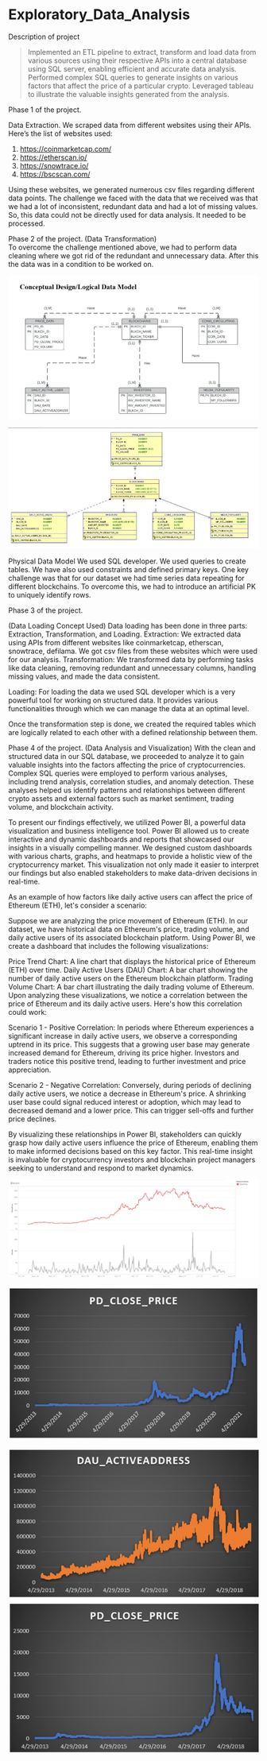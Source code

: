# Exploratory_Data_Analysis

Description of project

>Implemented an ETL pipeline to extract, transform and load data from various sources using their respective APIs into a central database using SQL server, enabling efficient and accurate data analysis.
>Performed complex SQL queries to generate insights on various factors that affect the price of a particular crypto. 
>Leveraged tableau to illustrate the valuable insights generated from the analysis.

	
Phase 1 of the project.

Data Extraction.
We scraped data from different websites using their APIs. 
Here’s the list of websites used:
1)	https://coinmarketcap.com/
2)	https://etherscan.io/
3)	https://snowtrace.io/
4)	https://bscscan.com/

Using these websites, we generated numerous csv files regarding different data points. 
The challenge we faced with the data that we received was that we had a lot of inconsistent, redundant data and had a lot of missing values. 
So, this data could not be directly used for data analysis.  It needed to be processed.

Phase 2 of the project.
(Data Transformation)	
To overcome the challenge mentioned above, we had to perform data cleaning where we got rid of the redundant and unnecessary data. 
After this the data was in a condition to be worked on.


![Screenshot_20220612-192627__01](https://github.com/AashayBharadwaj/Exploratory_Data_Analysis/blob/main/ERD_.jpg)



![Screenshot_20220612-192627__01](https://github.com/AashayBharadwaj/Exploratory_Data_Analysis/blob/main/Physical_Data_Model.jpg)


Physical Data Model
We used SQL developer. We used queries to create tables. We have also used constraints and defined primary keys.
One key challenge was that for our dataset we had time series data repeating for different blockchains. 
To overcome this, we had to introduce an artificial PK to uniquely identify rows.

Phase 3 of the project.
 
(Data Loading Concept Used) 
Data loading has been done in three parts: Extraction, Transformation, and Loading. 
Extraction: We extracted data using APIs from different websites like coinmarketcap, etherscan, snowtrace, defilama. 
We got csv files from these websites which were used for our analysis.
Transformation: 
We transformed data by performing tasks like data cleaning, removing redundant and unnecessary columns, 
handling missing values, and made the data consistent.

Loading: For loading the data we used SQL developer which is a very powerful tool for working on structured data. 
It provides various functionalities through which we can manage the data at an optimal level.

Once the transformation step is done, we created the required tables which are logically related to each other with a defined relationship between them.



Phase 4 of the project. (Data Analysis and Visualization) With the clean and structured data in our SQL database, we proceeded to analyze it to gain valuable insights into the factors affecting the price of cryptocurrencies. Complex SQL queries were employed to perform various analyses, including trend analysis, correlation studies, and anomaly detection. These analyses helped us identify patterns and relationships between different crypto assets and external factors such as market sentiment, trading volume, and blockchain activity.

To present our findings effectively, we utilized Power BI, a powerful data visualization and business intelligence tool. Power BI allowed us to create interactive and dynamic dashboards and reports that showcased our insights in a visually compelling manner. We designed custom dashboards with various charts, graphs, and heatmaps to provide a holistic view of the cryptocurrency market. This visualization not only made it easier to interpret our findings but also enabled stakeholders to make data-driven decisions in real-time.

As an example of how factors like daily active users can affect the price of Ethereum (ETH), let's consider a scenario:

Suppose we are analyzing the price movement of Ethereum (ETH). In our dataset, we have historical data on Ethereum's price, trading volume, and daily active users of its associated blockchain platform. Using Power BI, we create a dashboard that includes the following visualizations:

Price Trend Chart: A line chart that displays the historical price of Ethereum (ETH) over time.
Daily Active Users (DAU) Chart: A bar chart showing the number of daily active users on the Ethereum blockchain platform.
Trading Volume Chart: A bar chart illustrating the daily trading volume of Ethereum.
Upon analyzing these visualizations, we notice a correlation between the price of Ethereum and its daily active users. Here's how this correlation could work:

Scenario 1 - Positive Correlation: In periods where Ethereum experiences a significant increase in daily active users, we observe a corresponding uptrend in its price. This suggests that a growing user base may generate increased demand for Ethereum, driving its price higher. Investors and traders notice this positive trend, leading to further investment and price appreciation.

Scenario 2 - Negative Correlation: Conversely, during periods of declining daily active users, we notice a decrease in Ethereum's price. A shrinking user base could signal reduced interest or adoption, which may lead to decreased demand and a lower price. This can trigger sell-offs and further price declines.

By visualizing these relationships in Power BI, stakeholders can quickly grasp how daily active users influence the price of Ethereum, enabling them to make informed decisions based on this key factor. This real-time insight is invaluable for cryptocurrency investors and blockchain project managers seeking to understand and respond to market dynamics.

![Screenshot_20220612-192627__01](https://github.com/AashayBharadwaj/Exploratory_Data_Analysis/blob/main/BTC_TAB.png)


![Screenshot_20220612-192627__01](https://github.com/AashayBharadwaj/Exploratory_Data_Analysis/blob/main/BTC_price.jpg)




![Screenshot_20220612-192627__01](https://github.com/AashayBharadwaj/Exploratory_Data_Analysis/blob/main/DAU_Price.jpg)





